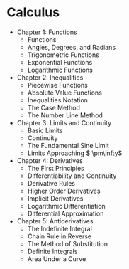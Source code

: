 # Calculus

- Chapter 1: Functions
    - Functions
    - Angles, Degrees, and Radians
    - Trigonometric Functions
    - Exponential Functions
    - Logarithmic Functions
- Chapter 2: Inequalities
    - Piecewise Functions
    - Absolute Value Functions
    - Inequalities Notation
    - The Case Method
    - The Number Line Method
- Chapter 3: Limits and Continuity
    - Basic Limits
    - Continuity
    - The Fundamental Sine Limit
    - Limits Approaching $ \pm\infty$
- Chapter 4: Derivatives
    - The First Principles
    - Differentiability and Continuity
    - Derivative Rules
    - Higher Order Derivatives
    - Implicit Derivatives
    - Logarithmic Differentiation
    - Differential Approximation
- Chapter 5: Antiderivatives
    - The Indefinite Integral
    - Chain Rule in Reverse
    - The Method of Substitution
    - Definite Integrals
    - Area Under a Curve